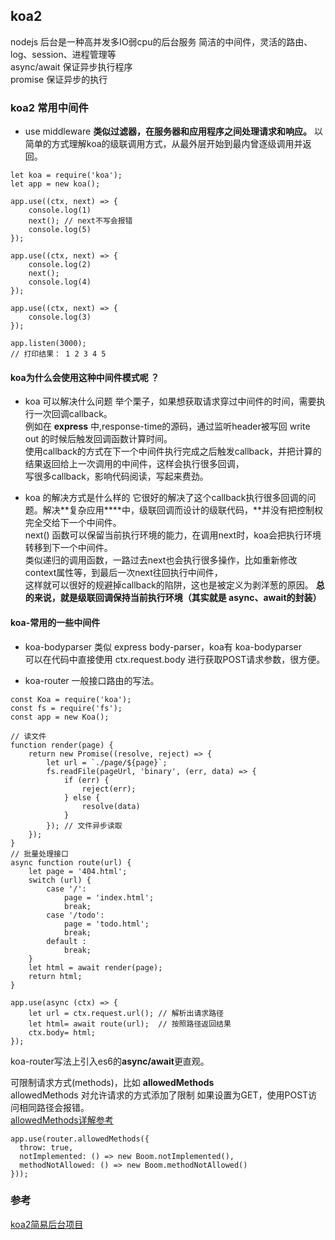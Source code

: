 ## koa2 
nodejs 后台是一种高并发多IO弱cpu的后台服务
简洁的中间件，灵活的路由、log、session、进程管理等 <br />
async/await 保证异步执行程序 <br />
promise 保证异步的执行

### koa2 常用中间件
- use middleware **类似过滤器，在服务器和应用程序之间处理请求和响应。** 
以简单的方式理解koa的级联调用方式，从最外层开始到最内曾逐级调用并返回。
```
let koa = require('koa');
let app = new koa();

app.use((ctx, next) => {
    console.log(1)
    next(); // next不写会报错
    console.log(5)
});

app.use((ctx, next) => {
    console.log(2)
    next();
    console.log(4)
});

app.use((ctx, next) => {
    console.log(3)
});

app.listen(3000);
// 打印结果： 1 2 3 4 5 
```

#### koa为什么会使用这种中间件模式呢 ？
- koa 可以解决什么问题
举个栗子，如果想获取请求穿过中间件的时间，需要执行一次回调callback。 <br />
例如在 **express** 中,response-time的源码，通过监听header被写回 write out 的时候后触发回调函数计算时间。 <br />
使用callback的方式在下一个中间件执行完成之后触发callback，并把计算的结果返回给上一次调用的中间件，这样会执行很多回调，<br />
写很多callback，影响代码阅读，写起来费劲。

- koa 的解决方式是什么样的
它很好的解决了这个callback执行很多回调的问题。解决**复杂应用****中，级联回调而设计的级联代码，**并没有把控制权完全交给下一个中间件。<br />
next() 函数可以保留当前执行环境的能力，在调用next时，koa会把执行环境转移到下一个中间件。<br />
类似递归的调用函数，一路过去next也会执行很多操作，比如重新修改context属性等，到最后一次next往回执行中间件，<br />
这样就可以很好的规避掉callback的陷阱，这也是被定义为剥洋葱的原因。
**总的来说，就是级联回调保持当前执行环境（其实就是 async、await的封装）**

#### koa-常用的一些中间件

- koa-bodyparser
类似 express body-parser，koa有 koa-bodyparser <br />
可以在代码中直接使用 ctx.request.body 进行获取POST请求参数，很方便。<br />

- koa-router
一般接口路由的写法。 <br />
```
const Koa = require('koa');
const fs = require('fs');
const app = new Koa();

// 读文件
function render(page) {
    return new Promise((resolve, reject) => {
        let url = `./page/${page}`;
        fs.readFile(pageUrl, 'binary', (err, data) => {
            if (err) {
                reject(err);
            } else {
                resolve(data)
            }
        }); // 文件异步读取
    });
}
// 批量处理接口
async function route(url) {
    let page = '404.html';
    switch (url) {
        case '/':
            page = 'index.html';
            break;
        case '/todo':
            page = 'todo.html';
            break;
        default :
            break;
    }
    let html = await render(page);
    return html;
}

app.use(async (ctx) => {
    let url = ctx.request.url(); // 解析出请求路径
    let html= await route(url);  // 按照路径返回结果
    ctx.body= html;
});
```

koa-router写法上引入es6的**async/await**更直观。<br />

可限制请求方式(methods)，比如 **allowedMethods** <br />
allowedMethods 对允许请求的方式添加了限制 如果设置为GET，使用POST访问相同路径会报错。<br />
[allowedMethods详解参考](https://github.com/ZijianHe/koa-router/tree/master#module_koa-router--Router+allowedMethods "方法主要说明")
```
app.use(router.allowedMethods({
  throw: true,
  notImplemented: () => new Boom.notImplemented(),
  methodNotAllowed: () => new Boom.methodNotAllowed()
}));
```




### 参考
[koa2简易后台项目](https://github.com/superalsrk/koa2-boilerplate "koa2后台项目举例")
